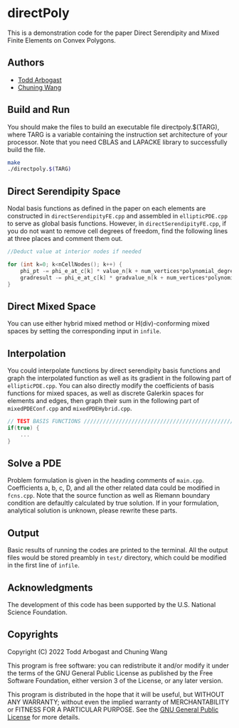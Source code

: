 # directPoly
This is a demonstration code for the paper Direct Serendipity and Mixed Finite Elements on Convex Polygons.

## Authors
- [Todd Arbogast](arbogast@ices.utexas.edu)
- [Chuning Wang](cwangaw@utexas.edu)


## Build and Run
You should make the files to build an executable file directpoly.$(TARG), where TARG is a variable containing the instruction set architecture of your processor. Note that you need CBLAS and LAPACKE library to successfully build the file.

```bash
make
./directpoly.$(TARG)
```

## Direct Serendipity Space
Nodal basis functions as defined in the paper on each elements are constructed in `directSerendipityFE.cpp` and assembled in `ellipticPDE.cpp` to serve as global basis functions. However, in `directSerendipityFE.cpp`, if you do not want to remove cell degrees of freedom, find the following lines at three places and comment them out.

```cpp
//Deduct value at interior nodes if needed

for (int k=0; k<nCellNodes(); k++) {
    phi_pt -= phi_e_at_c[k] * value_n[k + num_vertices*polynomial_degree + pt_index*num_nodes];
    gradresult -= phi_e_at_c[k] * gradvalue_n[k + num_vertices*polynomial_degree + pt_index*num_nodes];
}
```
## Direct Mixed Space
You can use either hybrid mixed method or H(div)-conforming mixed spaces by setting the corresponding input in `infile`.  

## Interpolation
You could interpolate functions by direct serendipity basis functions and graph the interpolated function as well as its gradient in the following part of `ellipticPDE.cpp`. You can also directly modify the coefficients of basis functions for mixed spaces, as well as discrete Galerkin spaces for elements and edges, then graph their sum in the following part of `mixedPDEConf.cpp` and `mixedPDEHybrid.cpp`.

```cpp
// TEST BASIS FUNCTIONS //////////////////////////////////////////////////
if(true) {
    ...
}
```

## Solve a PDE
Problem formulation is given in the heading comments of `main.cpp`. Coefficients a, b, c, D, and all the other related data could be modified in `fcns.cpp`. Note that the source function as well as Riemann boundary condition are defaultly calculated by true solution. If in your formulation, analytical solution is unknown, please rewrite these parts.

## Output
Basic results of running the codes are printed to the terminal. All the output files would be stored preambly in `test/` directory, which could be modified in the first line of `infile`.

## Acknowledgments
The development of this code has been supported by the U.S. National Science Foundation.

## Copyrights
Copyright (C) 2022 Todd Arbogast and Chuning Wang

This program is free software: you can redistribute it and/or modify it under the terms of the GNU General Public License as published by the Free Software Foundation, either version 3 of the License, or any later version.

This program is distributed in the hope that it will be useful, but WITHOUT ANY WARRANTY; without even the implied warranty of
MERCHANTABILITY or FITNESS FOR A PARTICULAR PURPOSE. See the [GNU General Public License](https://www.gnu.org/licenses/) for more details.